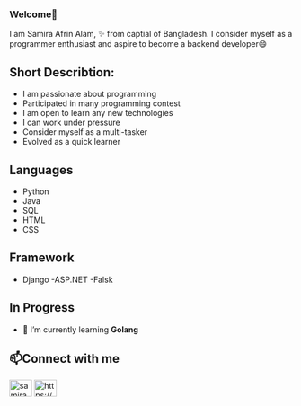 ### Welcome👋

I am Samira Afrin Alam, ✨ from captial of Bangladesh. I consider myself as a programmer enthusiast and aspire to become a backend developer😄

## Short Describtion:

- I am passionate about programming
- Participated in many programming contest
- I am open to learn any new technologies
- I can work under pressure
- Consider myself as a multi-tasker
- Evolved as a quick learner

## Languages
- Python
- Java
- SQL
- HTML
- CSS

## Framework
- Django
-ASP.NET
-Falsk

## In Progress
- 🌱 I’m currently learning **Golang**


## 📫Connect with me
<p align="left">
<a href="https://twitter.com/samira afrin alam" target="blank"><img align="center" src="https://raw.githubusercontent.com/rahuldkjain/github-profile-readme-generator/master/src/images/icons/Social/twitter.svg" alt="samira afrin alam" height="30" width="40" /></a>
<a href="https://linkedin.com/in/https://www.linkedin.com/in/samira-afrin-alam-shopnil-80326a227/" target="blank"><img align="center" src="https://raw.githubusercontent.com/rahuldkjain/github-profile-readme-generator/master/src/images/icons/Social/linked-in-alt.svg" alt="https://www.linkedin.com/in/samira-afrin-alam-shopnil-80326a227/" height="30" width="40" /></a

<p>



